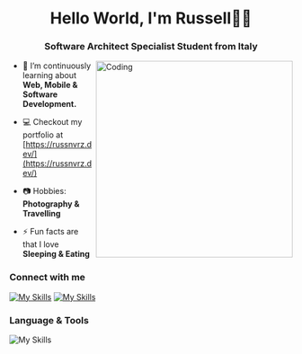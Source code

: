 <h1 align="center">Hello World, I'm Russell👋🏻</h1>
<h3 align="center">Software Architect Specialist Student from Italy</h3>
<img align="right" alt="Coding" width="350" src="https://media4.giphy.com/media/2IudUHdI075HL02Pkk/giphy.gif?cid=ecf05e47p8q7qwog45b2ud6y98cz6h5rv7hfaiyb8a3ry6fv&ep=v1_gifs_search&rid=giphy.gif&ct=g">

- 🌱 I’m continuously learning about **Web, Mobile & Software Development.**

- 💻 Checkout my portfolio at [https://russnvrz.dev/](https://russnvrz.dev/)

- 📷 Hobbies: **Photography & Travelling**

- ⚡ Fun facts are that I love **Sleeping & Eating**

### Connect with me

[![My Skills](https://skillicons.dev/icons?i=linkedin)](https://www.linkedin.com/in/russell-shane-navarez/)
[![My Skills](https://skillicons.dev/icons?i=instagram)](https://www.instagram.com/russnvrz/)

### Language & Tools

![My Skills](https://skillicons.dev/icons?i=androidstudio,angular,bash,bootstrap,cs,html,css,js,docker,figma,firebase,git,java,linux,mongodb,mysql,notion,py,react,nextjs,typescript,spring,supabase,postman,vue,swift)
